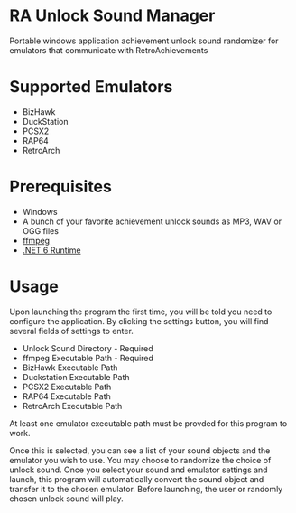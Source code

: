 # RA Unlock Sound Manager
Portable windows application achievement unlock sound randomizer for emulators that communicate with RetroAchievements

# Supported Emulators
* BizHawk
* DuckStation
* PCSX2
* RAP64
* RetroArch

# Prerequisites
* Windows
* A bunch of your favorite achievement unlock sounds as MP3, WAV or OGG files
* [ffmpeg](https://ffmpeg.org/)
* [.NET 6 Runtime](https://dotnet.microsoft.com/en-us/download/dotnet/6.0)

# Usage
Upon launching the program the first time, you will be told you need to configure the application.  By clicking the settings button, you will find several fields of settings to enter.

* Unlock Sound Directory - Required
* ffmpeg Executable Path - Required
* BizHawk Executable Path
* Duckstation Executable Path
* PCSX2 Executable Path
* RAP64 Executable Path
* RetroArch Executable Path

At least one emulator executable path must be provded for this program to work.

Once this is selected, you can see a list of your sound objects and the emulator you wish to use.  You may choose to randomize the choice of unlock sound.  Once you select your sound and emulator settings and launch, this program will automatically convert the sound object and transfer it to the chosen emulator.  Before launching, the user or randomly chosen unlock sound will play.
